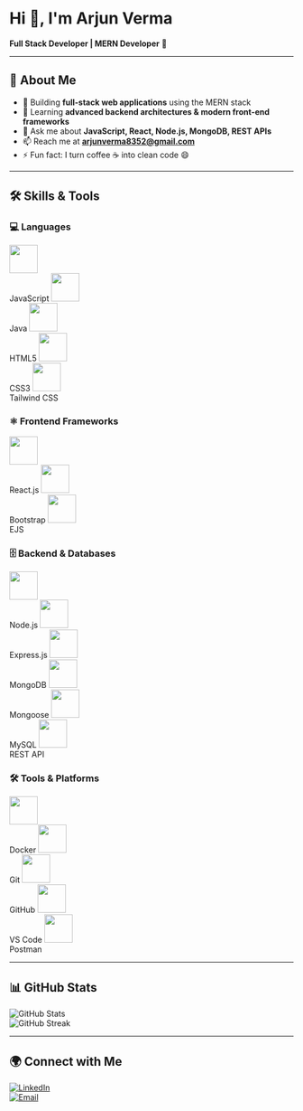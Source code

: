 # Hi 👋, I'm Arjun Verma  
**Full Stack Developer | MERN Developer** 🚀  

---

## 🌟 About Me
- 🔭 Building **full-stack web applications** using the MERN stack  
- 🌱 Learning **advanced backend architectures & modern front-end frameworks**  
- 💬 Ask me about **JavaScript, React, Node.js, MongoDB, REST APIs**  
- 📫 Reach me at **arjunverma8352@gmail.com**  
- ⚡ Fun fact: I turn coffee ☕ into clean code 😄  

---
## 🛠 Skills & Tools

### 💻 Languages
<img src="https://cdn.jsdelivr.net/gh/devicons/devicon/icons/javascript/javascript-original.svg" width="50" style="margin-right:20px;"/><br>JavaScript
<img src="https://cdn.jsdelivr.net/gh/devicons/devicon/icons/java/java-original.svg" width="50" style="margin-right:20px;"/><br>Java
<img src="https://cdn.jsdelivr.net/gh/devicons/devicon/icons/html5/html5-original.svg" width="50" style="margin-right:20px;"/><br>HTML5
<img src="https://cdn.jsdelivr.net/gh/devicons/devicon/icons/css3/css3-original.svg" width="50" style="margin-right:20px;"/><br>CSS3
<img src="https://cdn.jsdelivr.net/gh/devicons/devicon/icons/tailwindcss/tailwindcss-plain.svg" width="50" style="margin-right:20px;"/><br>Tailwind CSS

### ⚛ Frontend Frameworks
<img src="https://cdn.jsdelivr.net/gh/devicons/devicon/icons/react/react-original.svg" width="50" style="margin-right:20px;"/><br>React.js
<img src="https://cdn.jsdelivr.net/gh/devicons/devicon/icons/bootstrap/bootstrap-plain.svg" width="50" style="margin-right:20px;"/><br>Bootstrap
<img src="https://cdn.jsdelivr.net/gh/devicons/devicon/icons/ejs/ejs-original.svg" width="50" style="margin-right:20px;"/><br>EJS

### 🗄 Backend & Databases
<img src="https://cdn.jsdelivr.net/gh/devicons/devicon/icons/nodejs/nodejs-original.svg" width="50" style="margin-right:20px;"/><br>Node.js
<img src="https://cdn.jsdelivr.net/gh/devicons/devicon/icons/express/express-original.svg" width="50" style="margin-right:20px;"/><br>Express.js
<img src="https://cdn.jsdelivr.net/gh/devicons/devicon/icons/mongodb/mongodb-original.svg" width="50" style="margin-right:20px;"/><br>MongoDB
<img src="https://cdn.jsdelivr.net/gh/devicons/devicon/icons/mongoose/mongoose-original.svg" width="50" style="margin-right:20px;"/><br>Mongoose
<img src="https://cdn.jsdelivr.net/gh/devicons/devicon/icons/mysql/mysql-original.svg" width="50" style="margin-right:20px;"/><br>MySQL
<img src="https://cdn.jsdelivr.net/gh/devicons/devicon/icons/restapi/restapi-original.svg" width="50" style="margin-right:20px;"/><br>REST API

### 🛠 Tools & Platforms
<img src="https://cdn.jsdelivr.net/gh/devicons/devicon/icons/docker/docker-original.svg" width="50" style="margin-right:20px;"/><br>Docker
<img src="https://cdn.jsdelivr.net/gh/devicons/devicon/icons/git/git-original.svg" width="50" style="margin-right:20px;"/><br>Git
<img src="https://cdn.jsdelivr.net/gh/devicons/devicon/icons/github/github-original.svg" width="50" style="margin-right:20px;"/><br>GitHub
<img src="https://cdn.jsdelivr.net/gh/devicons/devicon/icons/visualstudio/visualstudio-plain.svg" width="50" style="margin-right:20px;"/><br>VS Code
<img src="https://cdn.jsdelivr.net/gh/devicons/devicon/icons/postman/postman-original.svg" width="50" style="margin-right:20px;"/><br>Postman


---

## 📊 GitHub Stats
![GitHub Stats](https://github-readme-stats.vercel.app/api?username=arjunverma&show_icons=true&theme=radical)  
![GitHub Streak](https://github-readme-streak-stats.herokuapp.com/?user=arjunverma&theme=radical)  

---

## 🌍 Connect with Me
[![LinkedIn](https://img.shields.io/badge/LinkedIn-blue?logo=linkedin&logoColor=white)](https://www.linkedin.com/in/arjun-verma-02b44025b)  
[![Email](https://img.shields.io/badge/Email-D14836?logo=gmail&logoColor=white)](mailto:arjunverma8352@gmail.com)  

